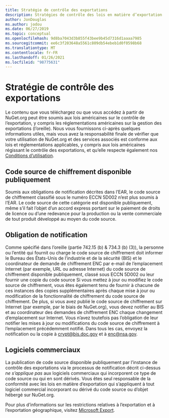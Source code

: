```yaml
---
title: Stratégie de contrôle des exportations
description: Stratégies de contrôle des lois en matière d’exportation
author: JonDouglas
ms.author: jodou
ms.date: 06/27/2019
ms.topic: conceptual
ms.openlocfilehash: 9d8ba7043d3b855f43bee9b45d7316d1aaaa7985
ms.sourcegitcommit: ee6c3f203648a5561c809db54ebeb1d0f0598b68
ms.translationtype: MT
ms.contentlocale: fr-FR
ms.lasthandoff: 01/26/2021
ms.locfileid: "98775631"
---
```

# <a name="export-control-policy"></a>Stratégie de contrôle des exportations

Le contenu que vous téléchargez ou que vous accédez à partir de NuGet.org peut être soumis aux lois américaines sur le contrôle de l’exportation, y compris les réglementations américaines sur la gestion des exportations (l’oreille).  Nous vous fournissons ci-après quelques informations utiles, mais vous avez la responsabilité finale de vérifier que votre utilisation de NuGet.org et des services associés est conforme aux lois et réglementations applicables, y compris aux lois américaines régissant le contrôle des exportations, et qu’elle respecte également nos [Conditions d’utilisation](https://www.nuget.org/policies/Terms).

## <a name="publicly-available-encryption-source-code"></a>Code source de chiffrement disponible publiquement

Soumis aux obligations de notification décrites dans l’EAR, le code source de chiffrement classifié sous le numéro ECCN 5D002 n’est plus soumis à l’EAR.  Le code source de cette catégorie est disponible publiquement, même s’il fait l’objet d’un accord express portant sur le paiement de droits de licence ou d’une redevance pour la production ou la vente commerciale de tout produit développé au moyen du code source.

## <a name="notification-requirement"></a>Obligation de notification

Comme spécifié dans l’oreille (partie 742.15 (b) & 734.3 (b) (3)), la personne ou l’entité qui fournit ou charge le code source de chiffrement doit informer le Bureau des États-Unis de l’industrie et de la sécurité (BIS) et le coordinateur de demande de chiffrement ENC par e-mail de l’emplacement Internet (par exemple, URL ou adresse Internet) du code source de chiffrement disponible publiquement, classé sous ECCN 5D002 ou leur fournir une copie du code source Si vous mettez à jour ou modifiez le code source de chiffrement, vous êtes également tenu de fournir à chacune de ces instances des copies supplémentaires après chaque mise à jour ou modification de la fonctionnalité de chiffrement du code source de chiffrement. De plus, si vous avez publié le code source de chiffrement sur Internet (par exemple, par le biais de NuGet.org), vous devez notifier au BIS et au coordinateur des demandes de chiffrement ENC chaque changement d’emplacement sur Internet. Vous n’avez toutefois pas l’obligation de leur notifier les mises à jour ou modifications du code source de chiffrement à l’emplacement précédemment notifié. Dans tous les cas, envoyez la notification ou la copie à crypt@bis.doc.gov et à enc@nsa.gov.

## <a name="commerical-software"></a>Logiciels commerciaux

La publication de code source disponible publiquement par l’instance de contrôle des exportations via le processus de notification décrit ci-dessus *ne s’applique pas* aux logiciels commerciaux qui incorporent ce type de code source ou qui en sont dérivés.  Vous êtes seul responsable de la conformité avec les lois en matière d’exportation qui s’appliquent à tout logiciel commercial incorporant ou dérivé du code source ou d’objet hébergé sur NuGet.org.

Pour plus d’informations sur les restrictions relatives à l’exportation et à l’exportation géographique, visitez [Microsoft Export](https://www.microsoft.com/exporting).
